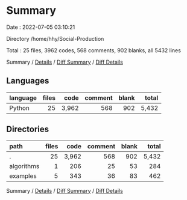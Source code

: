 # Summary

Date : 2022-07-05 03:10:21

Directory /home/hhy/Social-Production

Total : 25 files,  3962 codes, 568 comments, 902 blanks, all 5432 lines

Summary / [Details](details.md) / [Diff Summary](diff.md) / [Diff Details](diff-details.md)

## Languages
| language | files | code | comment | blank | total |
| :--- | ---: | ---: | ---: | ---: | ---: |
| Python | 25 | 3,962 | 568 | 902 | 5,432 |

## Directories
| path | files | code | comment | blank | total |
| :--- | ---: | ---: | ---: | ---: | ---: |
| . | 25 | 3,962 | 568 | 902 | 5,432 |
| algorithms | 1 | 206 | 25 | 53 | 284 |
| examples | 5 | 343 | 36 | 83 | 462 |

Summary / [Details](details.md) / [Diff Summary](diff.md) / [Diff Details](diff-details.md)